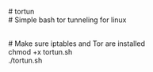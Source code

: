 \# tortun <br>
\# Simple bash tor tunneling for linux  <br><br><p>
\# Make sure iptables and Tor are installed <br>
chmod +x tortun.sh <br>
./tortun.sh
</p>
